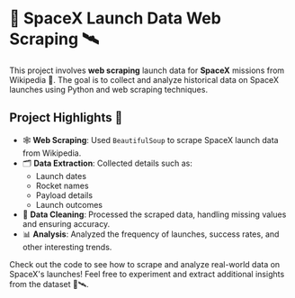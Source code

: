 # 🚀 SpaceX Launch Data Web Scraping 🛰️

This project involves **web scraping** launch data for **SpaceX** missions from Wikipedia 📅. The goal is to collect and analyze historical data on SpaceX launches using Python and web scraping techniques.

## Project Highlights 🌟
- 🕸️ **Web Scraping**: Used `BeautifulSoup` to scrape SpaceX launch data from Wikipedia.
- 🗂️ **Data Extraction**: Collected details such as:
  - Launch dates
  - Rocket names
  - Payload details
  - Launch outcomes
- 🧹 **Data Cleaning**: Processed the scraped data, handling missing values and ensuring accuracy.
- 📊 **Analysis**: Analyzed the frequency of launches, success rates, and other interesting trends.

Check out the code to see how to scrape and analyze real-world data on SpaceX's launches! Feel free to experiment and extract additional insights from the dataset 🚀🛰️.
